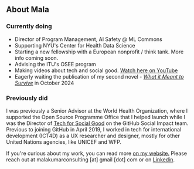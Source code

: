 ## About Mala

### Currently doing

- Director of Program Management, AI Safety @ ML Commons
- Supporting NYU's Center for Health Data Science
- Starting a new fellowship with a European nonprofit / think tank. More info coming soon.
- Advising the ITU's OSEE program
- Making videos about tech and social good. <a href="https://www.youtube.com/@MalaKumar4" target="_blank">Watch here on YouTube</a>
- Eagerly waiting the publication of my second novel - <em><a href="https://malakumar.com/writing/what-it-meant-to-survive" target="_blank">What it Meant to Survive</a></em> in October 2024

### Previously did

I was previously a Senior Advisor at the World Health Organization, where I supported the Open Source Programme Office that I helped launch while I was the Director of [Tech for Social Good](https://web.archive.org/web/20230330200002/https://socialimpact.github.com/tech-for-social-good/) on the GitHub Social Impact team. Previous to joining GitHub in April 2019, I worked in tech for international development (ICT4D) as a UX researcher and designer, mostly for other United Nations agencies, like UNICEF and WFP. 

If you're curious about my work, you can read more <a href="https://malakumar.com" target="_blank">on my website.</a> Please reach out at malakumarconsulting [at] gmail [dot] com or on <a href="https://linkedin.com/in/malakumar" target="_blank">Linkedin</a>.
